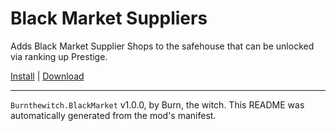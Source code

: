 # Black Market Suppliers

Adds Black Market Supplier Shops to the safehouse that can be unlocked via ranking up Prestige.

[Install](https://hitman-resources.netlify.app/smf-install-link/https://github.com/Burn-the-witch/Blackmarketsuppliers/releases/latest/download/mod.framework.zip) | [Download](https://github.com/Burn-the-witch/Blackmarketsuppliers/releases/latest/download/mod.framework.zip)

---

`Burnthewitch.BlackMarket` v1.0.0, by Burn, the witch. This README was automatically generated from the mod's manifest.
